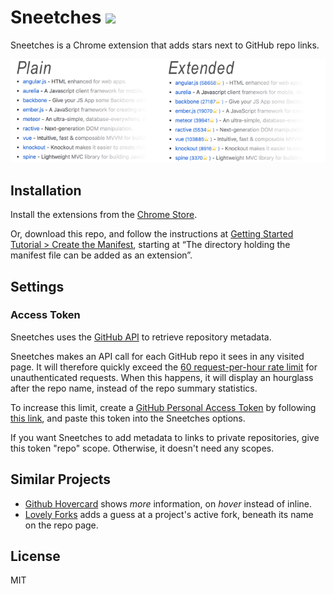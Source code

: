 # Sneetches <a href="https://chrome.google.com/webstore/detail/sneetches/kcgocobceakfflhmbolpokembcmeljka"><img src="https://raw.githubusercontent.com/alrra/browser-logos/master/src/chrome/chrome_48x48.png" width="24" /></a>

Sneetches is a Chrome extension that adds stars next to GitHub repo links.

![](./docs/comparison.png)

## Installation

Install the extensions from the [Chrome
Store](https://chrome.google.com/webstore/detail/sneetches/kcgocobceakfflhmbolpokembcmeljka).

Or, download this repo, and follow the instructions at [Getting Started Tutorial
&gt; Create the
Manifest](https://developer.chrome.com/extensions/getstarted#manifest), starting
at “The directory holding the manifest file can be added as an extension”.

## Settings

### Access Token

Sneetches uses the [GitHub API](https://developer.github.com/v3/) to retrieve
repository metadata.

Sneetches makes an API call for each GitHub repo it sees in any visited page. It
will therefore quickly exceed the [60 request-per-hour rate
limit](https://developer.github.com/v3/#rate-limiting) for unauthenticated
requests. When this happens, it will display an hourglass after the repo name,
instead of the repo summary statistics.

To increase this limit, create a [GitHub Personal Access
Token](https://help.github.com/articles/creating-a-personal-access-token-for-the-command-line/) by following [this link](https://github.com/settings/tokens/new), and paste this token into the Sneetches options.

If you want Sneetches to add metadata to links to private repositories, give
this token "repo" scope. Otherwise, it doesn't need any scopes.

## Similar Projects

* [Github Hovercard](https://justineo.github.io/github-hovercard/) shows *more* information, on *hover* instead of inline.
* [Lovely Forks](https://github.com/musically-ut/lovely-forks) adds a guess at a project's active fork, beneath its name on the repo page.

## License

MIT
